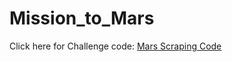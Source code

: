 # Mission_to_Mars

Click here for Challenge code: [Mars Scraping Code](https://github.com/jzaragoza21/Mission_to_Mars/blob/main/Mission_to_Mars_Challenge.ipynb)
